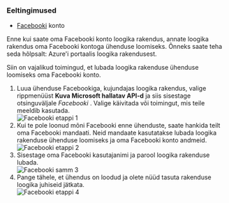 ### <a name="prerequisites"></a>Eeltingimused
- [Facebooki](https://www.facebook.com/) konto 

Enne kui saate oma Facebooki konto loogika rakendus, annate loogika rakendus oma Facebooki kontoga ühenduse loomiseks. Õnneks saate teha seda hõlpsalt: Azure'i portaalis loogika rakendusest. 

Siin on vajalikud toimingud, et lubada loogika rakenduse ühenduse loomiseks oma Facebooki konto.

1. Luua ühenduse Facebookiga, kujundajas loogika rakendus, valige rippmenüüst **Kuva Microsoft hallatav API-d** ja siis sisestage otsinguväljale *Facebooki* . Valige käivitada või toimingut, mis teile meeldib kasutada.  
  ![Facebooki etappi 1](./media/connectors-create-api-facebook/facebook-1.png)
2. Kui te pole loonud mõni Facebooki enne ühenduste, saate hankida teilt oma Facebooki mandaati. Neid mandaate kasutatakse lubada loogika rakenduse ühenduse loomiseks ja oma Facebooki konto andmeid.  
  ![Facebooki etappi 2](./media/connectors-create-api-facebook/facebook-2.png)
3. Sisestage oma Facebooki kasutajanimi ja parool loogika rakenduse lubada.  
  ![Facebooki samm 3](./media/connectors-create-api-facebook/facebook-3.png)   
4. Pange tähele, et ühendus on loodud ja olete nüüd tasuta rakenduse loogika juhiseid jätkata.  
  ![Facebooki etappi 4](./media/connectors-create-api-facebook/facebook-4.png)   
